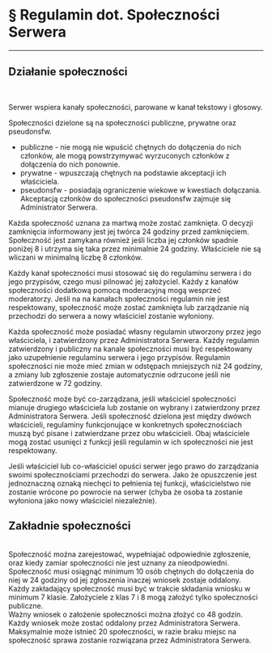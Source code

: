 # § Regulamin dot. Społeczności Serwera

---

## Działanie społeczności
</br>

Serwer wspiera kanały społeczności, parowane w kanał tekstowy i głosowy.

Społeczności dzielone są na społeczności publiczne, prywatne oraz pseudonsfw.
</br>
- publiczne - nie mogą nie wpuścić chętnych do dołączenia do nich członków, ale mogą powstrzymywać wyrzuconych członków z dołączenia do nich ponownie.
- prywatne - wpuszczają chętnych na podstawie akceptacji ich właściciela.
- pseudonsfw - posiadają ograniczenie wiekowe w kwestiach dołączania. Akceptacją członków do społeczności pseudonsfw zajmuje się Administrator Serwera.

Każda społeczność uznana za martwą może zostać zamknięta. O decyzji zamknięcia informowany jest jej twórca 24 godziny przed zamknięciem. Społeczność jest zamykana również jeśli liczba jej członków spadnie poniżej 8 i utrzyma się taka przez minimalnie 24 godziny. Właściciele nie są wliczani w minimalną liczbę 8 członków.

Każdy kanał społeczności musi stosować się do regulaminu serwera i do jego przypisów, czego musi pilnować jej założyciel. Każdy z kanałów społeczności dodatkową pomocą moderacyjną mogą wesprzeć moderatorzy. Jeśli na na kanałach społeczności regulamin nie jest respektowany, społeczność może zostać zamknięta lub zarządzanie nią przechodzi do serwera a nowy właściciel zostanie wyłoniony.

Każda społeczność może posiadać własny regulamin utworzony przez jego właściciela, i zatwierdzony przez Administratora Serwera. Każdy regulamin zatwierdzony i publiczny na kanale społeczności musi być respektowany jako uzupełnienie regulaminu serwera i jego przypisów. Regulamin społeczności nie może mieć zmian w odstępach mniejszych niż 24 godziny, a zmiany lub zgłoszenie zostaje automatycznie odrzucone jeśli nie zatwierdzone w 72 godziny.

Społeczność może być co-zarządzana, jeśli właściciel społeczności mianuje drugiego właściciela lub zostanie on wybrany i zatwierdzony przez Administratora Serwera. Jeśli społeczność dzielona jest między dwówch właścicieli, regulaminy funkcjonujące w konkretnych społecznościach muszą być pisane i zatwierdzane przez obu właścicieli. Obaj właściciele mogą zostać usunięci z funkcji jeśli regulamin w ich społeczności nie jest respektowany.

Jeśli właściciel lub co-właściciel opuści serwer jego prawo do zarządzania swoimi społecznościami przechodzi do serwera. Jako że opuszczenie jest jednoznaczną oznaką niechęci to pełnienia tej funkcji, właścicielstwo nie zostanie wrócone po powrocie na serwer (chyba że osoba ta zostanie wyłoniona jako nowy właściciel niezależnie).

## Zakładnie społeczności
</br>
Społeczność można zarejestować, wypełniajać odpowiednie zgłoszenie, oraz kiedy zamiar społeczności nie jest uznany za nieodpowiedni. Społeczność musi osiągnąć minimum 10 osób chętnych do dołączenia do niej w 24 godziny od jej zgłoszenia inaczej wniosek zostaje oddalony. Każdy zakładający społeczność musi być w trakcie składania wniosku w minimum 7 klasie. Założyciele z klas 7 i 8 mogą założyć tylko społeczności publiczne.
</br>
Ważny wniosek o założenie społeczności można złożyć co 48 godzin. Każdy wniosek może zostać oddalony przez Administratora Serwera.
</br>
Maksymalnie może istnieć 20 społeczności, w razie braku miejsc na społeczność sprawa zostanie rozwiązana przez Administratora Serwera.
